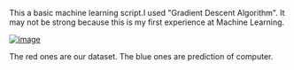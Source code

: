 This a basic machine learning script.I used "Gradient Descent Algorithm". It may not be strong because this is my first experience at Machine Learning.

[![image](https://i.hizliresim.com/kOWjR9.png)](https://hizliresim.com/kOWjR9)


The red ones are our dataset.
The blue ones are prediction of computer.
